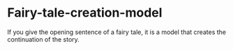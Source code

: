 # Fairy-tale-creation-model
If you give the opening sentence of a fairy tale, it is a model that creates the continuation of the story.
